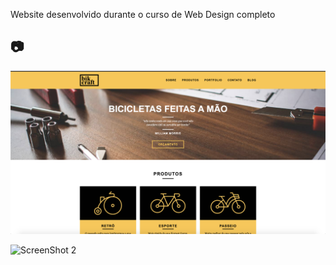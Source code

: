 Website desenvolvido durante o curso de Web Design completo

## :camera:
![ScreenShot 1](./img/github/ss1.png)

![ScreenShot 2](./img/github/ss2.png)